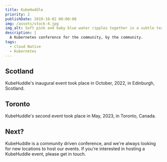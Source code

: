 ```yaml
---
title: KubeHuddle
priority: 2
publishDate: 2019-10-02 00:00:00
img: /assets/stock-4.jpg
img_alt: Soft pink and baby blue water ripples together in a subtle texture.
description: |
  A Kubernetes conference for the community, by the community.
tags:
  - Cloud Native
  - Kubernetes
---
```


## Scotland

KubeHuddle's inaugural event took place in October, 2022, in Edinburgh, Scotland.

## Toronto

KubeHuddle's second event took place in May, 2023, in Toronto, Canada.

## Next?

KubeHuddle is a community driven conference, and we're always looking for new locations to host our events. If you're interested in hosting a KubeHuddle event, please get in touch.
